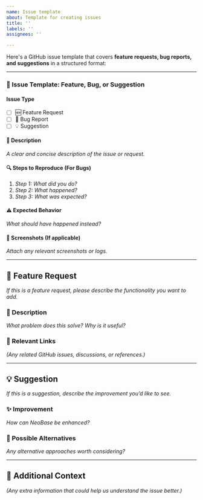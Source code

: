 ```yaml
---
name: Issue template
about: Template for creating issues
title: ''
labels: ''
assignees: ''

---
```


Here's a GitHub issue template that covers **feature requests, bug reports, and suggestions** in a structured format:  

---

### **📌 Issue Template: Feature, Bug, or Suggestion**  

#### **Issue Type**  
- [ ] 🆕 Feature Request  
- [ ] 🐛 Bug Report  
- [ ] 💡 Suggestion  

#### **📌 Description**  
_A clear and concise description of the issue or request._  

#### **🔍 Steps to Reproduce (For Bugs)**  
1. _Step 1: What did you do?_  
2. _Step 2: What happened?_  
3. _Step 3: What was expected?_  

#### **⚠️ Expected Behavior**  
_What should have happened instead?_  

#### **📸 Screenshots (If applicable)**  
_Attach any relevant screenshots or logs._  


---

## 🚀 Feature Request  
_If this is a feature request, please describe the functionality you want to add._  

### 🌟 Description  
_What problem does this solve? Why is it useful?_  

### 🔗 Relevant Links  
_(Any related GitHub issues, discussions, or references.)_

---

## 💡 Suggestion  
_If this is a suggestion, describe the improvement you’d like to see._  

### ✨ Improvement  
_How can NeoBase be enhanced?_  

### 🤝 Possible Alternatives  
_Any alternative approaches worth considering?_  

---

## 📌 Additional Context  
_(Any extra information that could help us understand the issue better.)_
